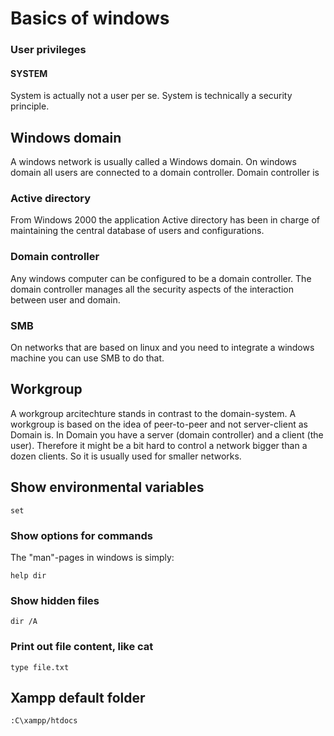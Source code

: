 # Basics of windows


### User privileges

#### SYSTEM
System is actually not a user per se. System is technically a security principle.


## Windows domain

A windows network is usually called a Windows domain. On windows domain all users are connected to a domain controller. Domain controller is 

### Active directory

From Windows 2000 the application Active directory has been in charge of maintaining the central database of users and configurations.

### Domain controller

Any windows computer can be configured to be a domain controller. The domain controller manages all the security aspects of the interaction between user and domain.

### SMB

On networks that are based on linux and you need to integrate a windows machine you can use SMB to do that.

## Workgroup

A workgroup arcitechture stands in contrast to the domain-system. A workgroup is based on the idea of peer-to-peer and not server-client as Domain is. In Domain you have a server (domain controller) and a client (the user). Therefore it might be a bit hard to control a network bigger than a dozen clients. So it is usually used for smaller networks.

## Show environmental variables 

```
set
```

### Show options for commands

The "man"-pages in windows is simply:
```
help dir
```

### Show hidden files

```
dir /A
```

### Print out file content, like cat

```
type file.txt
```

## Xampp default folder

```
:C\xampp/htdocs
```